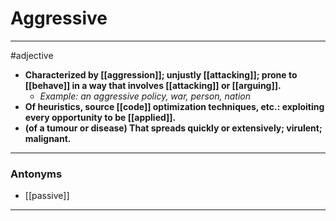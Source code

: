 # Aggressive
---
#adjective
- **Characterized by [[aggression]]; unjustly [[attacking]]; prone to [[behave]] in a way that involves [[attacking]] or [[arguing]].**
	- _Example: an aggressive policy, war, person, nation_
- **Of heuristics, source [[code]] optimization techniques, etc.: exploiting every opportunity to be [[applied]].**
- **(of a tumour or disease) That spreads quickly or extensively; virulent; malignant.**
---
### Antonyms
- [[passive]]
---

